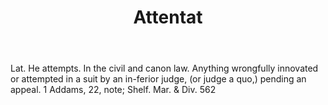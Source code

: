 ---
title: Attentat
letter: A
permalink: "/definitions/attentat.html"
body: Lat. He attempts. In the civil and canon law. Anything wrongfully innovated
  or attempted in a suit by an in-ferior judge, (or judge a quo,) pending an appeal.
  1 Addams, 22, note; Shelf. Mar. & Div. 562
published_at: '2018-07-07'
layout: post
---